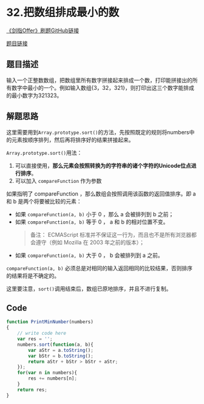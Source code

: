 # 32.把数组排成最小的数
[《剑指Offer》刷题GitHub链接](https://github.com/zhning12/Coding-Interviews)

[题目链接](https://www.nowcoder.com/practice/8fecd3f8ba334add803bf2a06af1b993?tpId=13&tqId=11185&rp=2&ru=/ta/coding-interviews&qru=/ta/coding-interviews/question-ranking)

## 题目描述
输入一个正整数数组，把数组里所有数字拼接起来排成一个数，打印能拼接出的所有数字中最小的一个。例如输入数组{3，32，321}，则打印出这三个数字能排成的最小数字为321323。

## 解题思路

这里需要用到`Array.prototype.sort()`的方法，先按照既定的规则将numbers中的元素按顺序排列，然后再将排序好的结果拼接起来。

`Array.prototype.sort()`用法：
1. 可以直接使用，**那么元素会按照转换为的字符串的诸个字符的Unicode位点进行排序**。
2. 可以加入 `compareFunction` 作为参数


如果指明了 compareFunction ，那么数组会按照调用该函数的返回值排序。即 a 和 b 是两个将要被比较的元素：

- 如果 `compareFunction(a, b)` 小于 0 ，那么 a 会被排列到 b 之前；
- 如果 `compareFunction(a, b)` 等于 0 ， a 和 b 的相对位置不变。
  > 备注： ECMAScript 标准并不保证这一行为，而且也不是所有浏览器都会遵守（例如 Mozilla 在 2003 年之前的版本）；
- 如果 `compareFunction(a, b)` 大于 0 ， b 会被排列到 a 之前。


`compareFunction(a, b)` 必须总是对相同的输入返回相同的比较结果，否则排序的结果将是不确定的。

这里要注意，`sort()`调用结束后，数组已原地排序，并且不进行复制。

## Code


```javascript
function PrintMinNumber(numbers)
{
    // write code here
    var res = '';
    numbers.sort(function(a, b){
        var aStr = a.toString();
        var bStr = b.toString();
        return aStr + bStr > bStr + aStr;
    });
    for(var n in numbers){
        res += numbers[n];
    }
    return res;
}
```
